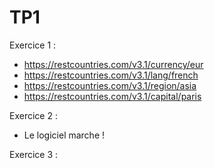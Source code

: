 # TP1

Exercice 1 :

- https://restcountries.com/v3.1/currency/eur
- https://restcountries.com/v3.1/lang/french
- https://restcountries.com/v3.1/region/asia
- https://restcountries.com/v3.1/capital/paris

Exercice 2 :

- Le logiciel marche !

Exercice 3 :
